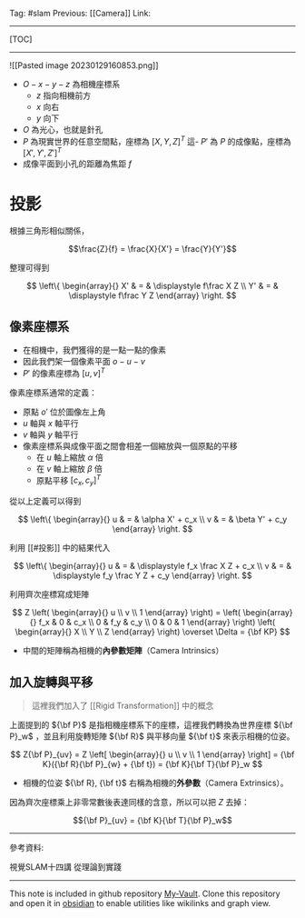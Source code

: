 Tag: #slam 
Previous: [[Camera]]
Link: 

---

[TOC]

---

![[Pasted image 20230129160853.png]]

- $O-x-y-z$ 為相機座標系
	- $z$ 指向相機前方
	- $x$ 向右
	- $y$ 向下
- $O$ 為光心，也就是針孔
- $P$ 為現實世界的任意空間點，座標為 $[X, Y, Z]^T$
這- $P'$ 為 $P$ 的成像點，座標為 $[X', Y', Z']^T$
- 成像平面到小孔的距離為焦距 $f$

# 投影

根據三角形相似關係，

$$\frac{Z}{f} = \frac{X}{X'} = \frac{Y}{Y'}$$

整理可得到

$$
\left\{
	\begin{array}{}
		X' & = & 
		\displaystyle 
		f\frac X Z \\
		Y' & = & 
		\displaystyle
		f\frac Y Z
	\end{array}
\right.
$$

## 像素座標系

- 在相機中，我們獲得的是一點一點的像素
- 因此我們架一個像素平面 $o-u-v$
- $P'$ 的像素座標為 $[u, v]^T$

像素座標系通常的定義：

- 原點 $o'$ 位於圖像左上角
- $u$ 軸與 $x$ 軸平行
- $v$ 軸與 $y$ 軸平行
- 像素座標系與成像平面之間會相差一個縮放與一個原點的平移
	- 在 $u$ 軸上縮放 $\alpha$ 倍
	- 在 $v$ 軸上縮放 $\beta$ 倍
	- 原點平移 $[c_x, c_y]^T$

從以上定義可以得到

$$
\left\{
	\begin{array}{}
		u & = & \alpha X' + c_x \\
		v & = & \beta Y' + c_y
	\end{array}
\right.
$$

利用 [[#投影]] 中的結果代入

$$
\left\{
	\begin{array}{}
		u & = & 
		\displaystyle
		f_x \frac X Z + c_x \\
		v & = & 
		\displaystyle
		f_y \frac Y Z + c_y
	\end{array}
\right.
$$

利用齊次座標寫成矩陣

$$
Z
\left(
	\begin{array}{}
		u \\
		v \\
		1
	\end{array}
\right) = 
\left(
	\begin{array}{}
		f_x & 0 & c_x \\
		0 & f_y & c_y \\
		0 & 0 & 1
	\end{array}
\right)
\left(
	\begin{array}{}
		X \\
		Y \\
		Z
	\end{array}
\right) 
\overset \Delta =
{\bf KP}
$$

- 中間的矩陣稱為相機的**內參數矩陣**（Camera Intrinsics）

## 加入旋轉與平移

> 這裡我們加入了 [[Rigid Transformation]] 中的概念

上面提到的 ${\bf P}$ 是指相機座標系下的座標，這裡我們轉換為世界座標 ${\bf P}_w$ ，並且利用旋轉矩陣 ${\bf R}$ 與平移向量 ${\bf t}$ 來表示相機的位姿。

$$
Z{\bf P}_{uv} = Z 
\left[
	\begin{array}{}
		u \\
		v \\
		1
	\end{array}
\right] = 
{\bf K}({\bf R}{\bf P}_{w} + {\bf t}) = {\bf K}{\bf T}{\bf P}_w
$$

- 相機的位姿 ${\bf R}, {\bf t}$ 右稱為相機的**外參數**（Camera Extrinsics）。

因為齊次座標乘上非零常數後表達同樣的含意，所以可以把 $Z$ 去掉：

$${\bf P}_{uv} = {\bf K}{\bf T}{\bf P}_w$$

---

參考資料:

視覺SLAM十四講 從理論到實踐

---

This note is included in github repository [My-Vault](https://github.com/LittleD3092/My-Vault.git). Clone this repository and open it in [obsidian](https://obsidian.md/) to enable utilities like wikilinks and graph view.